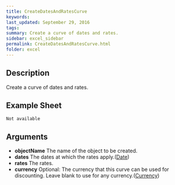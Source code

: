 ```yaml
---
title: CreateDatesAndRatesCurve
keywords:
last_updated: September 29, 2016
tags:
summary: Create a curve of dates and rates.
sidebar: excel_sidebar
permalink: CreateDatesAndRatesCurve.html
folder: excel
---
```


## Description
Create a curve of dates and rates.

<!--HUMAN EDIT START-->

<!--## Details-->

<!--HUMAN EDIT END-->

## Example Sheet

    Not available

## Arguments

* **objectName** The name of the object to be created.
* **dates** The dates at which the rates apply.([Date](Date.html))
* **rates** The rates.
* **currency** Optional: The currency that this curve can be used for discounting.  Leave blank to use for any currency.([Currency](Currency.html))

<!--HUMAN EDIT START-->

<!--## Validation-->

<!--HUMAN EDIT END-->

